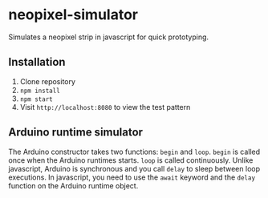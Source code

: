 # neopixel-simulator
Simulates a neopixel strip in javascript for quick prototyping.

## Installation
1. Clone repository
2. `npm install`
3. `npm start`
4. Visit `http://localhost:8080` to view the test pattern

## Arduino runtime simulator
The Arduino constructor takes two functions: `begin` and `loop`. 
`begin` is called once when the Arduino runtimes starts. `loop` is called
continuously. Unlike javascript, Arduino is synchronous and you call `delay`
to sleep between loop executions. In javascript, you need to use the `await` keyword
and the `delay` function on the Arduino runtime object.


